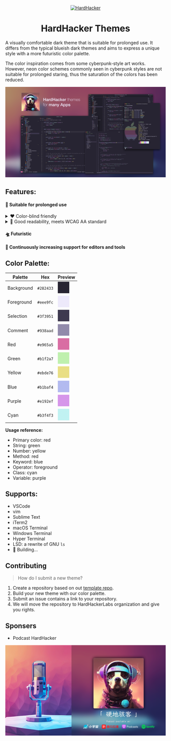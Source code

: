 <p align="center">
  <a href="https://podcasts.apple.com/au/podcast/%E7%A1%AC%E5%9C%B0%E9%AA%87%E5%AE%A2/id1678465783" target="_blank" rel="noopener noreferrer">
    <img width="180" src="media/logo/logo.png" alt="HardHacker">
  </a>
</p>

<h1 align="center">
  HardHacker Themes
</h1>

A visually comfortable dark theme that is suitable for prolonged use. It differs from the typical blueish dark themes and aims to express a unique style with a more futuristic color palette.

The color inspiration comes from some cyberpunk-style art works. However, neon color schemes commonly seen in cyberpunk styles are not suitable for prolonged staring, thus the saturation of the colors has been reduced.

![preview](media/preview/preview.png)

## Features:

#### 🎉 Suitable for prolonged use

<details><summary>❤️ Color-blind friendly</summary>
<p>
<img width="920" src="media/foundamental/color_blind_safe.png" alt="Color Blind">
</p>
</details>

<details><summary>👀 Good readability, meets WCAG AA standard</summary>
<p>
<img width="920" src="media/foundamental/enough_contrast.png" alt="Enough Contrast">
</p>
</details>

#### 🛸 Futuristic
#### 🚀 Continuously increasing support for editors and tools


## Color Palette:

| Palette       | Hex         | Preview                                          |
| ------------- | ----------- | ------------------------------------------------ |
| Background    | `#282433`   | ![background](media/colors/background.png)       |
| Foreground    | `#eee9fc`   | ![foreground](media/colors/foreground.png)       |
| Selection     | `#3f3951`   | ![selection](media/colors/selection.png)         |
| Comment       | `#938aad`   | ![comment](media/colors/comment.png)             |
| Red           | `#e965a5`   | ![red](media/colors/red.png)                     |
| Green         | `#b1f2a7`   | ![green](media/colors/green.png)                 |
| Yellow        | `#ebde76`   | ![yellow](media/colors/yellow.png)               |
| Blue          | `#b1baf4`   | ![blue](media/colors/blue.png)                   |
| Purple        | `#e192ef`   | ![purple](media/colors/purple.png)               |
| Cyan          | `#b3f4f3`   | ![cyan](media/colors/cyan.png)                   |

**Usage reference:**
* Primary color: red
* String: green
* Number: yellow
* Method: red
* Keyword: blue
* Operator: foreground
* Class: cyan
* Variable: purple

## Supports:
* VSCode
* vim
* Sublime Text
* iTerm2
* macOS Terminal
* Windows Terminal
* Hyper Terminal
* LSD: a rewrite of GNU `ls`
* 🚧 Building...

## Contributing
> How do I submit a new theme?
1. Create a repository based on out [template repo](https://github.com/hardhackerlabs/theme-template).
2. Build your new theme with our color palette.
3. Submit an issue contains a link to your repository.
4. We will move the repository to HardHackerLabs organization and give you rights.

## Sponsers
* Podcast HardHacker
<p>
  <a href="https://podcasts.apple.com/au/podcast/%E7%A1%AC%E5%9C%B0%E9%AA%87%E5%AE%A2/id1678465783" target="_blank" rel="noopener noreferrer">
    <img width="620" src="media/sponsers/hardhacker-podcast.png" alt="HardHacker">
  </a>
</p>
